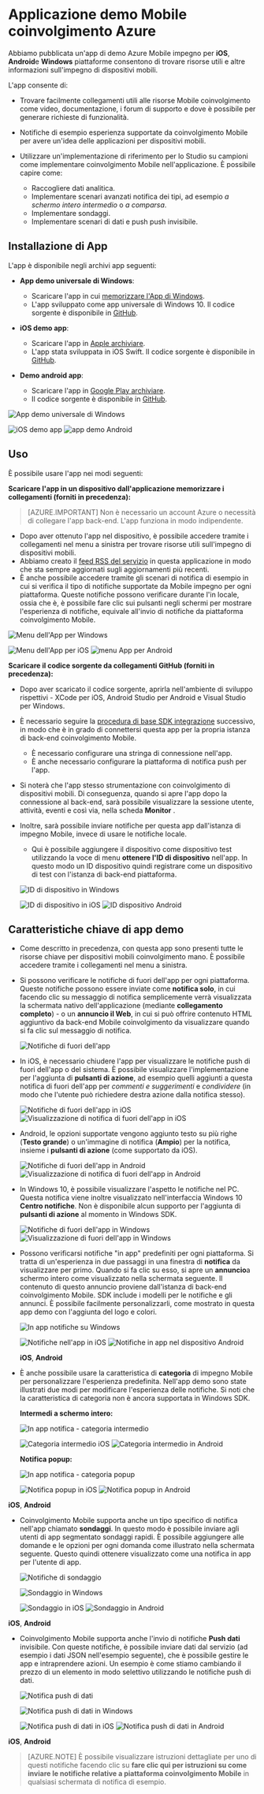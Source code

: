 <properties
    pageTitle="Applicazione demo Mobile coinvolgimento Azure | Microsoft Azure"
    description="Descrive come scaricare, come utilizzare e vantaggi dell'uso delle app demo Azure Mobile coinvolgimento"
    services="mobile-engagement"
    documentationCenter="mobile"
    authors="piyushjo"
    manager="erikre"
    editor="" />

<tags
    ms.service="mobile-engagement"
    ms.workload="mobile"
    ms.tgt_pltfrm="na"
    ms.devlang="na"
    ms.topic="article"
    ms.date="06/10/2016"
    ms.author="piyushjo" />

# <a name="azure-mobile-engagement-demo-app"></a>Applicazione demo Mobile coinvolgimento Azure

Abbiamo pubblicata un'app di demo Azure Mobile impegno per **iOS**, **Android**e **Windows** piattaforme consentono di trovare risorse utili e altre informazioni sull'impegno di dispositivi mobili.

L'app consente di:

- Trovare facilmente collegamenti utili alle risorse Mobile coinvolgimento come video, documentazione, i forum di supporto e dove è possibile per generare richieste di funzionalità.
- Notifiche di esempio esperienza supportate da coinvolgimento Mobile per avere un'idea delle applicazioni per dispositivi mobili.
- Utilizzare un'implementazione di riferimento per lo Studio su campioni come implementare coinvolgimento Mobile nell'applicazione. È possibile capire come:

    - Raccogliere dati analitica.
    - Implementare scenari avanzati notifica dei tipi, ad esempio *a schermo intero intermedio* o *a comparsa*.
    - Implementare sondaggi.
    - Implementare scenari di dati e push push invisibile.   

## <a name="app-installation"></a>Installazione di App
L'app è disponibile negli archivi app seguenti:

- **App demo universale di Windows**:

    - Scaricare l'app in cui [memorizzare l'App di Windows](https://www.microsoft.com/en-us/store/apps/azure-mobile-engagement/9nblggh4qmh2).
    - L'app sviluppato come app universale di Windows 10. Il codice sorgente è disponibile in [GitHub](https://github.com/Azure/azure-mobile-engagement-app-windows).

- **iOS demo app**:

    - Scaricare l'app in [Apple archiviare](https://itunes.apple.com/us/app/azure%20mobile%20engagement/id1105090090).
    - L'app stata sviluppata in iOS Swift. Il codice sorgente è disponibile in [GitHub](https://github.com/Azure/azure-mobile-engagement-app-ios).

- **Demo android app**:

    - Scaricare l'app in [Google Play archiviare](https://play.google.com/store/apps/details?id=com.microsoft.azure.engagement).
    - Il codice sorgente è disponibile in [GitHub](https://github.com/Azure/azure-mobile-engagement-app-android).

![App demo universale di Windows][1]

![iOS demo app][2]
![app demo Android][3]


## <a name="usage"></a>Uso

È possibile usare l'app nei modi seguenti:

**Scaricare l'app in un dispositivo dall'applicazione memorizzare i collegamenti (forniti in precedenza):**

>[AZURE.IMPORTANT] Non è necessario un account Azure o necessità di collegare l'app back-end. L'app funziona in modo indipendente.

- Dopo aver ottenuto l'app nel dispositivo, è possibile accedere tramite i collegamenti nel menu a sinistra per trovare risorse utili sull'impegno di dispositivi mobili.
- Abbiamo creato il [feed RSS del servizio](https://aka.ms/azmerssfeed) in questa applicazione in modo che sta sempre aggiornati sugli aggiornamenti più recenti.
- È anche possibile accedere tramite gli scenari di notifica di esempio in cui si verifica il tipo di notifiche supportate da Mobile impegno per ogni piattaforma. Queste notifiche possono verificare durante l'in locale, ossia che è, è possibile fare clic sui pulsanti negli schermi per mostrare l'esperienza di notifiche, equivale all'invio di notifiche da piattaforma coinvolgimento Mobile.

![Menu dell'App per Windows][4]

![Menu dell'App per iOS][5]
![menu App per Android][6]

**Scaricare il codice sorgente da collegamenti GitHub (forniti in precedenza):**

- Dopo aver scaricato il codice sorgente, aprirla nell'ambiente di sviluppo rispettivi - XCode per iOS, Android Studio per Android e Visual Studio per Windows.
- È necessario seguire la [procedura di base SDK integrazione](mobile-engagement-windows-store-dotnet-get-started.md) successivo, in modo che è in grado di connettersi questa app per la propria istanza di back-end coinvolgimento Mobile.
    - È necessario configurare una stringa di connessione nell'app.
    - È anche necessario configurare la piattaforma di notifica push per l'app.
- Si noterà che l'app stesso strumentazione con coinvolgimento di dispositivi mobili. Di conseguenza, quando si apre l'app dopo la connessione al back-end, sarà possibile visualizzare la sessione utente, attività, eventi e così via, nella scheda **Monitor** .
- Inoltre, sarà possibile inviare notifiche per questa app dall'istanza di impegno Mobile, invece di usare le notifiche locale.
    - Qui è possibile aggiungere il dispositivo come dispositivo test utilizzando la voce di menu **ottenere l'ID di dispositivo** nell'app. In questo modo un ID dispositivo quindi registrare come un dispositivo di test con l'istanza di back-end piattaforma.

    ![ID di dispositivo in Windows][7]

    ![ID di dispositivo in iOS][8]
    ![ID dispositivo Android][9]

## <a name="key-features-of-the-demo-app"></a>Caratteristiche chiave di app demo

- Come descritto in precedenza, con questa app sono presenti tutte le risorse chiave per dispositivi mobili coinvolgimento mano. È possibile accedere tramite i collegamenti nel menu a sinistra.

- Si possono verificare le notifiche di fuori dell'app per ogni piattaforma. Queste notifiche possono essere inviate come **notifica solo**, in cui facendo clic su messaggio di notifica semplicemente verrà visualizzata la schermata nativo dell'applicazione (mediante **collegamento completo**) - o un **annuncio il Web**, in cui si può offrire contenuto HTML aggiuntivo da back-end Mobile coinvolgimento da visualizzare quando si fa clic sul messaggio di notifica.

    ![Notifiche di fuori dell'app][29]

- In iOS, è necessario chiudere l'app per visualizzare le notifiche push di fuori dell'app o del sistema. È possibile visualizzare l'implementazione per l'aggiunta di **pulsanti di azione**, ad esempio quelli aggiunti a questa notifica di fuori dell'app per *commenti e suggerimenti* e *condividere* (in modo che l'utente può richiedere destra azione dalla notifica stesso).

    ![Notifiche di fuori dell'app in iOS][11] ![Visualizzazione di notifica di fuori dell'app in iOS][14]

- Android, le opzioni supportate vengono aggiunto testo su più righe (**Testo grande**) o un'immagine di notifica (**Ampio**) per la notifica, insieme i **pulsanti di azione** (come supportato da iOS).

    ![Notifiche di fuori dell'app in Android][12] ![Visualizzazione di notifica di fuori dell'app in Android][15]

- In Windows 10, è possibile visualizzare l'aspetto le notifiche nel PC. Questa notifica viene inoltre visualizzato nell'interfaccia Windows 10 **Centro notifiche**. Non è disponibile alcun supporto per l'aggiunta di **pulsanti di azione** al momento in Windows SDK.

    ![Notifiche di fuori dell'app in Windows][10] ![Visualizzazione di fuori dell'app in Windows][13]

- Possono verificarsi notifiche "in app" predefiniti per ogni piattaforma. Si tratta di un'esperienza in due passaggi in una finestra di **notifica** da visualizzare per primo. Quando si fa clic su esso, si apre un **annuncio**a schermo intero come visualizzato nella schermata seguente. Il contenuto di questo annuncio proviene dall'istanza di back-end coinvolgimento Mobile. SDK include i modelli per le notifiche e gli annunci. È possibile facilmente personalizzarli, come mostrato in questa app demo con l'aggiunta del logo e colori.  

    ![In app notifiche su Windows][16]

    ![Notifiche nell'app in iOS][17]  ![Notifiche in app nel dispositivo Android][18]

    **iOS**, **Android**

- È anche possibile usare la caratteristica di **categoria** di impegno Mobile per personalizzare l'esperienza predefinita. Nell'app demo sono state illustrati due modi per modificare l'esperienza delle notifiche. Si noti che la caratteristica di categoria non è ancora supportata in Windows SDK.

    **Intermedi a schermo intero:**

    ![In app notifica - categoria intermedio][30]

    ![Categoria intermedio iOS][21]  ![Categoria intermedio in Android][22]

    **Notifica popup:**

    ![In app notifica - categoria popup][31]

    ![Notifica popup in iOS][19]   ![Notifica popup in Android][20]

**iOS**, **Android**

- Coinvolgimento Mobile supporta anche un tipo specifico di notifica nell'app chiamato **sondaggi**. In questo modo è possibile inviare agli utenti di app segmentato sondaggi rapidi. È possibile aggiungere alle domande e le opzioni per ogni domanda come illustrato nella schermata seguente. Questo quindi ottenere visualizzato come una notifica in app per l'utente di app.   

    ![Notifiche di sondaggio][32]

    ![Sondaggio in Windows][26]

    ![Sondaggio in iOS][27]   ![Sondaggio in Android][28]

**iOS**, **Android**

- Coinvolgimento Mobile supporta anche l'invio di notifiche **Push dati** invisibile. Con queste notifiche, è possibile inviare dati dal servizio (ad esempio i dati JSON nell'esempio seguente), che è possibile gestire le app e intraprendere azioni. Un esempio è come stiamo cambiando il prezzo di un elemento in modo selettivo utilizzando le notifiche push di dati.

    ![Notifica push di dati][33]

    ![Notifica push di dati in Windows][23]

    ![Notifica push di dati in iOS][24]  ![Notifica push di dati in Android][25]

**iOS**, **Android**

> [AZURE.NOTE] È possibile visualizzare istruzioni dettagliate per uno di questi notifiche facendo clic su **fare clic qui per istruzioni su come inviare le notifiche relative a piattaforma coinvolgimento Mobile** in qualsiasi schermata di notifica di esempio.


[1]: ./media/mobile-engagement-demo-apps/home-windows.png
[2]: ./media/mobile-engagement-demo-apps/home-ios.png
[3]: ./media/mobile-engagement-demo-apps/home-android.png
[4]: ./media/mobile-engagement-demo-apps/menu-windows.png
[5]: ./media/mobile-engagement-demo-apps/menu-ios.png
[6]: ./media/mobile-engagement-demo-apps/menu-android.png
[7]: ./media/mobile-engagement-demo-apps/device-id-windows.png
[8]: ./media/mobile-engagement-demo-apps/device-id-ios.png
[9]: ./media/mobile-engagement-demo-apps/device-id-android.png
[10]: ./media/mobile-engagement-demo-apps/out-of-app-windows.png
[11]: ./media/mobile-engagement-demo-apps/out-of-app-ios.png
[12]: ./media/mobile-engagement-demo-apps/out-of-app-android.png
[13]: ./media/mobile-engagement-demo-apps/out-of-app-display-windows.png
[14]: ./media/mobile-engagement-demo-apps/out-of-app-display-ios.png
[15]: ./media/mobile-engagement-demo-apps/out-of-app-display-android.png
[16]: ./media/mobile-engagement-demo-apps/in-app-windows.png
[17]: ./media/mobile-engagement-demo-apps/in-app-ios.png
[18]: ./media/mobile-engagement-demo-apps/in-app-android.png
[19]: ./media/mobile-engagement-demo-apps/pop-up-ios.png
[20]: ./media/mobile-engagement-demo-apps/pop-up-android.png
[21]: ./media/mobile-engagement-demo-apps/interstitial-ios.png
[22]: ./media/mobile-engagement-demo-apps/interstitial-android.png
[23]: ./media/mobile-engagement-demo-apps/data-push-windows.png
[24]: ./media/mobile-engagement-demo-apps/data-push-ios.png
[25]: ./media/mobile-engagement-demo-apps/data-push-android.png
[26]: ./media/mobile-engagement-demo-apps/survey-windows.png
[27]: ./media/mobile-engagement-demo-apps/survey-ios.png
[28]: ./media/mobile-engagement-demo-apps/survey-android.png
[29]: ./media/mobile-engagement-demo-apps/out-of-app.png
[30]: ./media/mobile-engagement-demo-apps/in-app-interstitial.png
[31]: ./media/mobile-engagement-demo-apps/in-app-pop-up.png
[32]: ./media/mobile-engagement-demo-apps/notification-poll.png
[33]: ./media/mobile-engagement-demo-apps/notification-data-push.png
